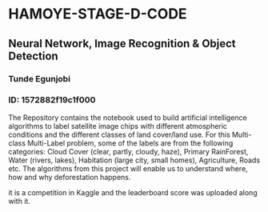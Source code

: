 # HAMOYE-STAGE-D-CODE
## Neural Network, Image Recognition &amp; Object Detection
### Tunde Egunjobi
### ID: 1572882f19c1f000

The Repository contains the notebook used to build artificial intelligence algorithms to label satellite image chips with different atmospheric conditions and the different classes of land cover/land use.  For this Multi-class Multi-Label problem, some of the labels are from the following categories: Cloud Cover (clear, partly, cloudy, haze), Primary RainForest, Water (rivers, lakes), Habitation (large city, small homes), Agriculture, Roads etc. The algorithms from this project will enable us to understand where, how and why deforestation happens.

it is a competition in Kaggle and the leaderboard score was uploaded along with it.
